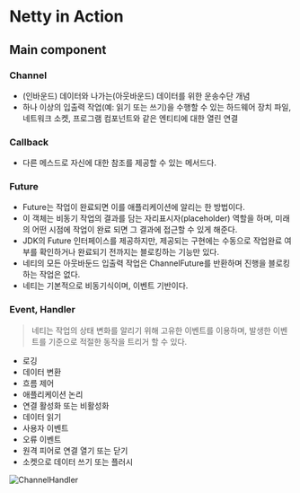 # Netty in Action


## Main component

### Channel
* (인바운드) 데이터와 나가는(아웃바운드) 데이터를 위한 운송수단 개념
* 하나 이상의 입출력 작업(예: 읽기 또는 쓰기)을 수행할 수 있는 하드웨어 장치 파일, 네트워크 소켓, 프로그램 컴포넌트와 같은 엔티티에 대한 열린 연결
### Callback
* 다른 메스드로 자신에 대한 참조를 제공할 수 있는 메서드다.
### Future
* Future는 작업이 완료되면 이를 애플리케이션에 알리는 한 방법이다.
* 이 객체는 비동기 작업의 결과를 담는 자리표시자(placeholder) 역할을 하며, 미래의 어떤 시점에 작업이
완료 되면 그 결과에 접근할 수 있게 해준다.
* JDK의 Future 인터페이스를 제공하지만, 제공되는 구현에는 수동으로 작업완료 여부를 확인하거나 완료되기 전까지는 블로킹하는 기능만 있다.
* 네티의 모든 아웃바둔드 입출력 작업은 ChannelFuture를 반환하며 진행을 블로킹하는 작업은 없다.
* 네티는 기본적으로 비동기식이며, 이벤트 기반이다.
### Event, Handler
> 네티는 작업의 상태 변화를 알리기 위해 고유한 이벤트를 이용하며, 발생한 이벤트를 기준으로 적절한 동작을 트리거 할 수 있다.
* 로깅
* 데이터 변환
* 흐름 제어
* 애플리케이션 논리
* 연결 활성화 또는 비활성화
* 데이터 읽기
* 사용자 이벤트
* 오류 이벤트
* 원격 피어로 연결 열기 또는 닫기
* 소켓으로 데이터 쓰기 또는 플러시

![ChannelHandler](https://waylau.gitbooks.io/essential-netty-in-action/content/images/Figure%201.3%20Event%20Flow.jpg "ChannelHandler")
